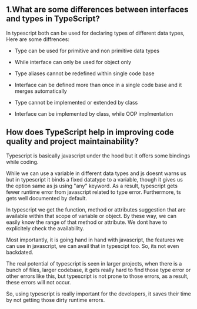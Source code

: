 ## 1.What are some differences between interfaces and types in TypeScript?

In typescript both can be used for declaring types of different data types, Here are some diffrences:

* Type can be used for primitive and non primitive data types
* While interface can only be used for object only

* Type aliases cannot be redefined within single code base
* Interface can be defined more than once in a single code base and it merges automatically

* Type cannot be implemented or extended by class
* Interface can be implemented by class, while OOP implmentation


## How does TypeScript help in improving code quality and project maintainability?

Typescript is basically javascript under the hood but it offers some bindings while coding.

While we can use a variable in different data types and js doesnt warns us but in typescript it binds a fixed datatype
to a variable, though it gives us the option same as js using "any" keyword. As a result, typescript gets fewer runtime error
from javascript related to type error. Furthermore, ts gets well documented by default.

In typescript we get the function, method or attributes suggestion that are available within that scope of variable or object. By these 
way, we can easily know the range of that method or attribute. We dont have to explicitely check the availability.

Most importantly, it is going hand in hand with javascript, the features we can use in javascript, we can avail that in typescipt too.
So, its not even backdated.

The real potential of typescript is seen in larger projects, when there is a bunch of files, larger codebase, it gets really hard to 
find those type error or other errors like this, but typescript is not prone to those errors, as a result, these errors will not occur.

So, using typescript is really important for the developers, it saves their time by not getting those dirty runtime errors.





